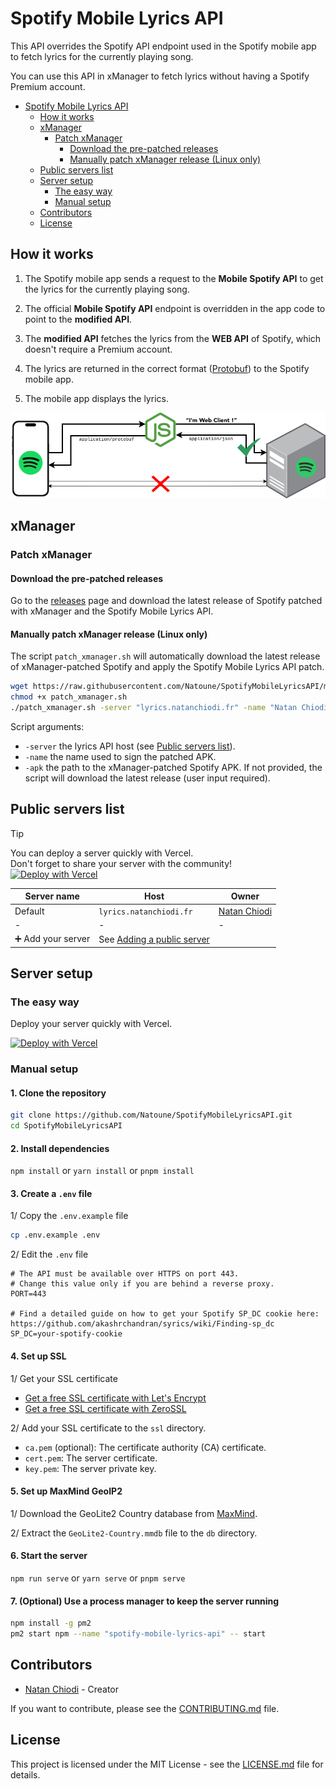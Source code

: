 # Spotify Mobile Lyrics API

This API overrides the Spotify API endpoint used in the Spotify mobile app to fetch lyrics for the currently playing song.

You can use this API in xManager to fetch lyrics without having a Spotify Premium account.

- [Spotify Mobile Lyrics API](#spotify-mobile-lyrics-api)
  - [How it works](#how-it-works)
  - [xManager](#xmanager)
    - [Patch xManager](#patch-xmanager)
      - [Download the pre-patched releases](#download-the-pre-patched-releases)
      - [Manually patch xManager release (Linux only)](#manually-patch-xmanager-release-linux-only)
  - [Public servers list](#public-servers-list)
  - [Server setup](#server-setup)
    - [The easy way](#the-easy-way)
    - [Manual setup](#manual-setup)
  - [Contributors](#contributors)
  - [License](#license)

## How it works

1. The Spotify mobile app sends a request to the **Mobile Spotify API** to get the lyrics for the currently playing song.

2. The official **Mobile Spotify API** endpoint is overridden in the app code to point to the **modified API**.

3. The **modified API** fetches the lyrics from the **WEB API** of Spotify, which doesn't require a Premium account.

4. The lyrics are returned in the correct format ([Protobuf](https://protobuf.dev/)) to the Spotify mobile app.

5. The mobile app displays the lyrics.

![How it works](.meta/how-it-works.png)

## xManager

### Patch xManager

#### Download the pre-patched releases

Go to the [releases](https://github.com/Natoune/SpotifyMobileLyricsAPI/releases) page and download the latest release of Spotify patched with xManager and the Spotify Mobile Lyrics API.

#### Manually patch xManager release (Linux only)

The script `patch_xmanager.sh` will automatically download the latest release of xManager-patched Spotify and apply the Spotify Mobile Lyrics API patch.

```bash
wget https://raw.githubusercontent.com/Natoune/SpotifyMobileLyricsAPI/main/patch_xmanager.sh
chmod +x patch_xmanager.sh
./patch_xmanager.sh -server "lyrics.natanchiodi.fr" -name "Natan Chiodi" -apk "Spotify v8.8.74.652 [xManager] (Merged).apk"
```

Script arguments:

- `-server` the lyrics API host (see [Public servers list](#public-servers-list)).
- `-name` the name used to sign the patched APK.
- `-apk` the path to the xManager-patched Spotify APK. If not provided, the script will download the latest release (user input required).

## Public servers list

> [!TIP]
> You can deploy a server quickly with Vercel.\
> Don't forget to share your server with the community!\
> [![Deploy with Vercel](https://vercel.com/button)](https://vercel.com/new/clone?repository-url=https%3A%2F%2Fgithub.com%2FNatoune%2FSpotifyMobileLyricsAPI&env=SP_DC&envDescription=SP_DC%20cookie%20to%20authenticate%20against%20Spotify%20in%20order%20to%20have%20access%20to%20the%20required%20services.&envLink=https%3A%2F%2Fgithub.com%2Fakashrchandran%2Fsyrics%2Fwiki%2FFinding-sp_dc&project-name=spotify-mobile-lyrics-api&repository-name=SpotifyMobileLyricsAPI)

| Server name        | Host                                                                           | Owner                                      |
| ------------------ | ------------------------------------------------------------------------------ | ------------------------------------------ |
| Default            | `lyrics.natanchiodi.fr`                                                        | [Natan Chiodi](https://github.com/Natoune) |
| -                  | -                                                                              | -                                          |
| ➕ Add your server | See [Adding a public server](CONTRIBUTING.md#adding-a-public-server) |                                            |

## Server setup

### The easy way

Deploy your server quickly with Vercel.

[![Deploy with Vercel](https://vercel.com/button)](https://vercel.com/new/clone?repository-url=https%3A%2F%2Fgithub.com%2FNatoune%2FSpotifyMobileLyricsAPI&env=SP_DC&envDescription=SP_DC%20cookie%20to%20authenticate%20against%20Spotify%20in%20order%20to%20have%20access%20to%20the%20required%20services.&envLink=https%3A%2F%2Fgithub.com%2Fakashrchandran%2Fsyrics%2Fwiki%2FFinding-sp_dc&project-name=spotify-mobile-lyrics-api&repository-name=SpotifyMobileLyricsAPI)

### Manual setup

#### 1. Clone the repository

```bash
git clone https://github.com/Natoune/SpotifyMobileLyricsAPI.git
cd SpotifyMobileLyricsAPI
```

#### 2. Install dependencies

`npm install` or `yarn install` or `pnpm install`

#### 3. Create a `.env` file

1/ Copy the `.env.example` file

```bash
cp .env.example .env
```

2/ Edit the `.env` file

```env
# The API must be available over HTTPS on port 443.
# Change this value only if you are behind a reverse proxy.
PORT=443

# Find a detailed guide on how to get your Spotify SP_DC cookie here: https://github.com/akashrchandran/syrics/wiki/Finding-sp_dc
SP_DC=your-spotify-cookie
```

#### 4. Set up SSL

1/ Get your SSL certificate

- [Get a free SSL certificate with Let's Encrypt](https://letsencrypt.org/getting-started/)
- [Get a free SSL certificate with ZeroSSL](https://zerossl.com/free-ssl/#crt)

2/ Add your SSL certificate to the `ssl` directory.

- `ca.pem` (optional): The certificate authority (CA) certificate.
- `cert.pem`: The server certificate.
- `key.pem`: The server private key.

#### 5. Set up MaxMind GeoIP2

1/ Download the GeoLite2 Country database from [MaxMind](https://dev.maxmind.com/geoip/geoip2/geolite2/).

2/ Extract the `GeoLite2-Country.mmdb` file to the `db` directory.

#### 6. Start the server

`npm run serve` or `yarn serve` or `pnpm serve`

#### 7. (Optional) Use a process manager to keep the server running

```bash
npm install -g pm2
pm2 start npm --name "spotify-mobile-lyrics-api" -- start
```

## Contributors

- [Natan Chiodi](https://github.com/Natoune) - Creator

If you want to contribute, please see the [CONTRIBUTING.md](CONTRIBUTING.md) file.

## License

This project is licensed under the MIT License - see the [LICENSE.md](LICENSE.md) file for details.
